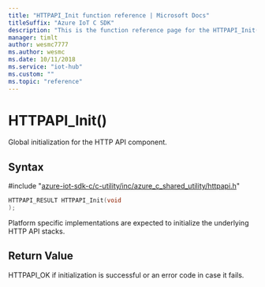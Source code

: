 ```yaml
---                             
title: "HTTPAPI_Init function reference | Microsoft Docs" 
titleSuffix: "Azure IoT C SDK"            
description: "This is the function reference page for the HTTPAPI_Init() function in the Azure IoT C SDK. This SDK is used with Azure IoT Hub and Azure IoT Hub Device Provisioning Service"            
manager: timlt                 
author: wesmc7777              
ms.author: wesmc               
ms.date: 10/11/2018                    
ms.service: "iot-hub"             
ms.custom: ""                
ms.topic: "reference"        
---                            
```


# HTTPAPI_Init()

Global initialization for the HTTP API component.

## Syntax

\#include "[azure-iot-sdk-c/c-utility/inc/azure_c_shared_utility/httpapi.h](../httpapi-h.md)"  
```C
HTTPAPI_RESULT HTTPAPI_Init(void
);
```

Platform specific implementations are expected to initialize the underlying HTTP API stacks.

## Return Value
HTTPAPI_OK if initialization is successful or an error code in case it fails.

